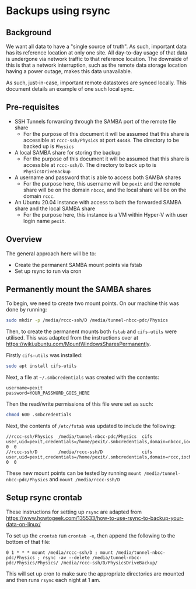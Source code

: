 # Backups using rsync

## Background

We want all data to have a "single source of truth". As such, important data
has its reference location at only one site. All day-to-day usage of that data
is undergone via network traffic to that reference location. The downside of
this is that a network interruption, such as the remote data storage location
having a power outage, makes this data unavailable.

As such, just-in-case, important remote datastores are synced locally. This
document details an example of one such local sync.

## Pre-requisites

* SSH Tunnels forwarding through the SAMBA port of the remote file share
  * For the purpose of this document it will be assumed that this share is
    accessible at `rccc-ssh/Physics` at port `44448`. The directory to be
    backed up is `Physics`
* A local SAMBA share for storing the backup
  * For the purpose of this document it will be assumed that this share is
    accessible at `rccc-ssh/D`. The directory to back up to is
    `PhysicsDriveBackup`
* A username and password that is able to access both SAMBA shares
  * For the purpose here, this username will be `pexit` and the remote share
    will be on the domain `nbccc`, and the local share will be on the domain
    `rccc`.
* An Ubuntu 20.04 instance with access to both the forwarded SAMBA share and
  the local SAMBA share
  * For the purpose here, this instance is a VM within Hyper-V with user login
    name `pexit`.

## Overview

The general approach here will be to:

* Create the permanent SAMBA mount points via fstab
* Set up rsync to run via cron

## Permanently mount the SAMBA shares

To begin, we need to create two mount points. On our machine this was done by
running:

```bash
sudo mkdir -p /media/rccc-ssh/D /media/tunnel-nbcc-pdc/Physics
```

Then, to create the permanent mounts both `fstab` and `cifs-utils` were
utilised. This was adapted from the instructions over at
<https://wiki.ubuntu.com/MountWindowsSharesPermanently>.

Firstly `cifs-utils` was installed:

```bash
sudo apt install cifs-utils
```

Next, a file at `~/.smbcredentials` was created with the contents:

```text
username=pexit
password=YOUR_PASSWORD_GOES_HERE
```

Then the read/write permissions of this file were set as such:

```bash
chmod 600 .smbcredentials
```

Next, the contents of `/etc/fstab` was updated to include the following:

```fstab
//rccc-ssh/Physics  /media/tunnel-nbcc-pdc/Physics  cifs  user,uid=pexit,credentials=/home/pexit/.smbcredentials,domain=nbccc,iocharset=utf8,port=44448  0  0
//rccc-ssh/D        /media/rccc-ssh/D               cifs  user,uid=pexit,credentials=/home/pexit/.smbcredentials,domain=rccc,iocharset=utf8              0  0
```

These new mount points can be tested by running
`mount /media/tunnel-nbcc-pdc/Physics` and `mount /media/rccc-ssh/D`

## Setup rsync crontab

These instructions for setting up `rsync` are adapted from
<https://www.howtogeek.com/135533/how-to-use-rsync-to-backup-your-data-on-linux/>

To set up the `crontab` run `crontab -e`, then append the following to the
bottom of that file:

```crontab
0 1 * * * mount /media/rccc-ssh/D ; mount /media/tunnel-nbcc-pdc/Physics ; rsync -av --delete /media/tunnel-nbcc-pdc/Physics/Physics/ /media/rccc-ssh/D/PhysicsDriveBackup/
```

This will set up cron to make sure the appropriate directories are mounted and
then runs `rsync` each night at 1 am.
